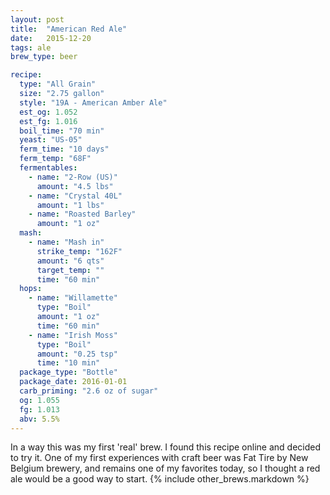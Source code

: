 ```yaml
---
layout: post
title:  "American Red Ale"
date:   2015-12-20
tags: ale
brew_type: beer

recipe:
  type: "All Grain"
  size: "2.75 gallon"
  style: "19A - American Amber Ale"
  est_og: 1.052
  est_fg: 1.016
  boil_time: "70 min"
  yeast: "US-05"
  ferm_time: "10 days"
  ferm_temp: "68F"
  fermentables:
    - name: "2-Row (US)"
      amount: "4.5 lbs"
    - name: "Crystal 40L"
      amount: "1 lbs"
    - name: "Roasted Barley"
      amount: "1 oz"
  mash:
    - name: "Mash in"
      strike_temp: "162F"
      amount: "6 qts"
      target_temp: ""
      time: "60 min"
  hops:
    - name: "Willamette"
      type: "Boil"
      amount: "1 oz"
      time: "60 min"
    - name: "Irish Moss"
      type: "Boil"
      amount: "0.25 tsp"
      time: "10 min"
  package_type: "Bottle"
  package_date: 2016-01-01
  carb_priming: "2.6 oz of sugar"
  og: 1.055
  fg: 1.013
  abv: 5.5%
---
```

In a way this was my first 'real' brew. I found this recipe online and decided to try it. One of my first experiences with craft beer was Fat Tire by New Belgium brewery, and remains one of my favorites today, so I thought a red ale would be a good way to start.
{% include other_brews.markdown %}

